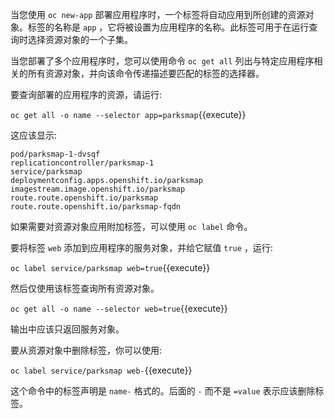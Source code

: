 当您使用 ``oc new-app`` 部署应用程序时，一个标签将自动应用到所创建的资源对象。标签的名称是 ``app`` ，它将被设置为应用程序的名称。此标签可用于在运行查询时选择资源对象的一个子集。

当您部署了多个应用程序时，您可以使用命令 ``oc get all`` 列出与特定应用程序相关的所有资源对象，并向该命令传递描述要匹配的标签的选择器。

要查询部署的应用程序的资源，请运行:

 ``oc get all -o name --selector app=parksmap``{{execute}}

这应该显示:

```
pod/parksmap-1-dvsqf
replicationcontroller/parksmap-1
service/parksmap
deploymentconfig.apps.openshift.io/parksmap
imagestream.image.openshift.io/parksmap
route.route.openshift.io/parksmap
route.route.openshift.io/parksmap-fqdn
```

如果需要对资源对象应用附加标签，可以使用 ``oc label`` 命令。

要将标签 ``web`` 添加到应用程序的服务对象，并给它赋值 ``true`` ，运行:

 ``oc label service/parksmap web=true``{{execute}}

然后仅使用该标签查询所有资源对象。

 ``oc get all -o name --selector web=true``{{execute}}

输出中应该只返回服务对象。

要从资源对象中删除标签，你可以使用:

 ``oc label service/parksmap web-``{{execute}}

这个命令中的标签声明是 ``name-`` 格式的。后面的 ``-`` 而不是 ``=value`` 表示应该删除标签。
